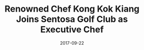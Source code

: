 ---
layout: post
title: Renowned Chef Kong Kok Kiang Joins Sentosa Golf Club as Executive Chef
date:   2017-09-22
file_url: /resources/news/files/20170922-SGC-Media_Release-Renowned-Chef-Kong-Kok-Kiang-Joins-Sentosa-Golf-Club-as-Executive-Chef.pdf
---